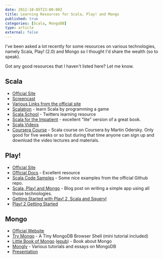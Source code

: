 ```yaml
---
date: 2012-10-05T23:00:00Z
title: Learning Resources for Scala, Play! and Mongo
published: true
categories: [Scala, MongoDB]
type: article
external: false
---
```

I've been asked a lot recently for some resources on various technologies, namely Scala, Play! (2.0) and Mongo so I thought I'd share the wealth (so to speak).

Got any good resources that I haven't listed here?  Let me know.

## Scala

- [Official Site](http://www.scala-lang.org/)
- [Screencast](https://vimeo.com/40255430)
- [Various Links from the official site](http://www.scala-lang.org/node/1305)
- [Scalatron](http://scalatron.github.com/) - learn Scala by programming a game
- [Scala School](http://twitter.github.com/scala_school/) - Twitters learning resource
- [Scala for the Impatient](http://typesafe.com/resources/book/scala-for-the-impatient) - excellent "lite" version of a great book.
- [Scala Videos](http://typesafe.com/resources/videos)
- [Coursera Course](https://www.coursera.org/course/progfun) - Scala course on Coursera by Martin Odersky. Only good for five weeks or so but during that time anyone can sign up and download the video lectures and materials.

## Play! 

- [Official Site](http://www.playframework.org/)
- [Official Docs](http://www.playframework.org/documentation/2.0.3/ScalaHome) - Excellent resource
- [Scala Code Samples](https://github.com/playframework/Play20/tree/master/samples/scala) - Some nice examples from the official Github repo.
- [Scala, Play! and Mongo](http://yobriefca.se/blog/2012/05/08/starter-for-10-scala/) - Blog post on writing a simple app using all those technologies.
- [Getting Started with Play! 2, Scala and Squeryl](http://www.artima.com/articles/play2_scala_squeryl.html)
- [Play! 2 Getting Started](http://www.jamesward.com/2012/02/21/play-framework-2-with-scala-anorm-json-coffeescript-jquery-heroku)

## Mongo

- [Official Website](http://www.mongodb.org/)
- [Try Mongo](http://try.mongodb.org/) - A Tiny MongoDB Browser Shell (mini tutorial included)
- [Little Book of Mongo](http://openmymind.net/mongodb.pdf) ([epub](http://openmymind.net/mongodb.epub)) - Book about Mongo
- [Mongly](http://mongly.com/) - Various tutorials and essays on MongoDB
- [Presentation](https://speakerdeck.com/u/kouphax/p/mongodb)